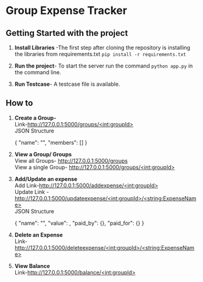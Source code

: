 # Group Expense Tracker

## Getting Started with the project

 1. **Install Libraries** -The first step after cloning the repository is installing the libraries from requirements.txt `pip install -r requirements.txt`

2. **Run the project**- To start the server run the command `python app.py` in the command line.

 3. **Run Testcase**- A testcase file is available. 

## How to

 1. **Create a Group-** <br>
 Link-http://127.0.0.1:5000/groups/<u>\<int:groupId></u> <br>
 JSON Structure

     {
    "name": "",
    "members": []
    }

 
 2. **View a Group/ Groups** <br>
 View all Groups- http://127.0.0.1:5000/groups <br>
 View a single Group- http://127.0.0.1:5000/groups/<u>\<int:groupId></u>
 
 3. **Add/Update an expense** <br>
 Add Link-http://127.0.0.1:5000/addexpense/<u>\<int:groupId></u> <br>
 Update Link -  http://127.0.0.1:5000/updateexpense/<u>\<int:groupId>/\<string:ExpenseName></u> <br>
JSON Structure <br>

     {
	    "name": "",
	    "value": ,
	    "paid_by": {},
	    "paid_for": {}
    }

 4. **Delete an Expense** <br>
Link- http://127.0.0.1:5000/deleteexpense/<u>\<int:groupId>/\<string:ExpenseName></u>

5. **View Balance** <br>
Link-http://127.0.0.1:5000/balance/<u>\<int:groupId></u>
 

 






